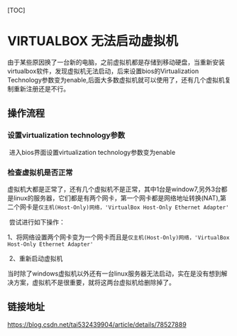 [TOC]

# VIRTUALBOX  无法启动虚拟机

​	由于某些原因换了一台新的电脑，之前虚拟机都是存储到移动硬盘，当重新安装virtualbox软件，发现虚拟机无法启动，后来设置bios的Virtualization Technology参数变为enable,后面大多数虚拟机就可以使用了，还有几个虚拟机复制重新注册还是不行。

## 操作流程



### 设置virtualization technology参数

​	进入bios界面设置virtualization technology参数变为enable



### 检查虚拟机是否正常

​	虚拟机大都是正常了，还有几个虚拟机不是正常，其中1台是window7,另外3台都是linux的服务器，它们都是有两个网卡，第一个网卡都是网络地址转换(NAT),第二个网卡是`仅主机(Host-Only)网络，'VirtualBox Host-Only Ethernet Adapter'`

​	尝试进行如下操作：

​	1、将网络设置两个网卡变为一个网卡而且是`仅主机(Host-Only)网络，'VirtualBox Host-Only Ethernet Adapter'`

​	2、重新启动虚拟机

​	当时除了windows虚拟机以外还有一台linux服务器无法启动，实在是没有想到解决方案，虚拟机不是很重要，就将这两台虚拟机给删除掉了。



## 链接地址

https://blog.csdn.net/tai532439904/article/details/78527889

